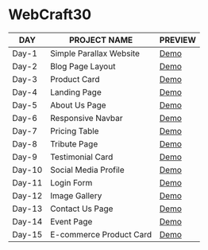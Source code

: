 # WebCraft30
| DAY | PROJECT NAME | PREVIEW |
|-----|--------------|---------|
|Day-1| Simple Parallax Website | [Demo](https://manuacharya55.github.io/WebCraft30/Day-1/)|
|Day-2| Blog Page Layout | [Demo](https://manuacharya55.github.io/WebCraft30/Day-2/)|
|Day-3| Product Card | [Demo](https://manuacharya55.github.io/WebCraft30/Day-3/)|
|Day-4| Landing Page | [Demo](https://manuacharya55.github.io/WebCraft30/Day-4/)|
|Day-5| About Us Page | [Demo](https://manuacharya55.github.io/WebCraft30/Day-5/)|
|Day-6| Responsive Navbar | [Demo](https://manuacharya55.github.io/WebCraft30/Day-6/)|
|Day-7| Pricing Table |  [Demo](https://manuacharya55.github.io/WebCraft30/Day-7/)|
|Day-8| Tribute Page | [Demo](https://manuacharya55.github.io/WebCraft30/Day-8/)|
|Day-9| Testimonial Card | [Demo](https://manuacharya55.github.io/WebCraft30/Day-9/)|
|Day-10| Social Media Profile | [Demo](https://manuacharya55.github.io/WebCraft30/Day-10/)|
|Day-11| Login Form | [Demo](https://manuacharya55.github.io/WebCraft30/Day-11/)|
|Day-12| Image Gallery | [Demo](https://manuacharya55.github.io/WebCraft30/Day-12/)|
|Day-13| Contact Us Page | [Demo](https://manuacharya55.github.io/WebCraft30/Day-13/)|
|Day-14| Event Page | [Demo](https://manuacharya55.github.io/WebCraft30/Day-14/)|
|Day-15| E-commerce Product Card | [Demo](https://manuacharya55.github.io/WebCraft30/Day-15/)|

